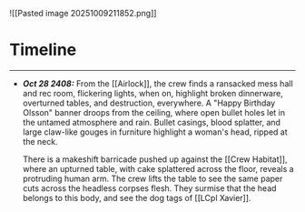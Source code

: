 ![[Pasted image 20251009211852.png]]
# Timeline
---
* ***Oct 28 2408:*** From the [[Airlock]], the crew finds a ransacked mess hall and rec room, flickering lights, when on, highlight broken dinnerware, overturned tables, and destruction, everywhere. A "Happy Birthday Olsson" banner droops from the ceiling, where open bullet holes let in the untamed atmosphere and rain. Bullet casings, blood splatter, and large claw-like gouges in furniture highlight a woman's head, ripped at the neck.
  
  There is a makeshift barricade pushed up against the [[Crew Habitat]], where an upturned table, with cake splattered across the floor, reveals a protruding human arm. The crew lifts the table to see the same paper cuts across the headless corpses flesh. They surmise that the head belongs to this body, and see the dog tags of [[LCpl Xavier]].